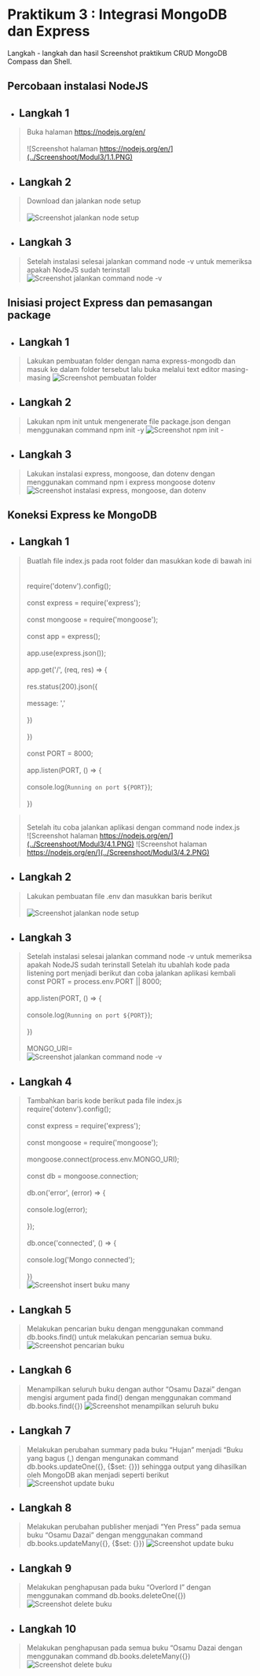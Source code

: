 # Praktikum 3 : Integrasi MongoDB dan Express

Langkah - langkah dan hasil Screenshot praktikum CRUD MongoDB Compass dan Shell.
## Percobaan instalasi NodeJS
* ## Langkah 1 
>  Buka halaman https://nodejs.org/en/ <br /><br />
![Screenshot halaman https://nodejs.org/en/](../Screenshoot/Modul3/1.1.PNG)

* ## Langkah 2 
> Download dan jalankan node setup <br /><br />
![Screenshot jalankan node setup](../Screenshoot/Modul3/1.PNG)

* ## Langkah 3 
> Setelah instalasi selesai jalankan command node -v untuk memeriksa apakah
NodeJS sudah terinstall
![Screenshot jalankan command node -v ](../Screenshoot/Modul3/2.PNG)

## Inisiasi project Express dan pemasangan package
* ## Langkah 1
>  Lakukan pembuatan folder dengan nama express-mongodb dan masuk ke dalam
folder tersebut lalu buka melalui text editor masing-masing
![Screenshot pembuatan folder](../Screenshoot/Modul3/2.2.PNG)

* ## Langkah 2
> Lakukan npm init untuk mengenerate file package.json dengan menggunakan
command npm init -y
![Screenshot npm init -](../Screenshoot/Modul3/3.PNG)

* ## Langkah 3
> Lakukan instalasi express, mongoose, dan dotenv dengan menggunakan command
npm i express mongoose dotenv
![Screenshot instalasi express, mongoose, dan dotenv  ](../Screenshoot/Modul3/4.PNG) 

## Koneksi Express ke MongoDB
* ## Langkah 1 
>  Buatlah file index.js pada root folder dan masukkan kode di bawah ini <br /><br />
<br> require('dotenv').config(); <br />
<br>const express = require('express');<br />
<br>const mongoose = require('mongoose');<br />
<br>const app = express();<br />
<br>app.use(express.json());<br />
<br>app.get('/', (req, res) => {<br />
<br>res.status(200).json({<br />
<br>message: '<nama>,<nim>'<br />
<br>})<br />
<br>})<br />
<br>const PORT = 8000;<br />
<br>app.listen(PORT, () => {<br />
<br>console.log(`Running on port ${PORT}`);<br />
<br>})<br />

> <br> Setelah itu coba jalankan aplikasi dengan command node index.js <br />
![Screenshot halaman https://nodejs.org/en/](../Screenshoot/Modul3/4.1.PNG)
> ![Screenshot halaman https://nodejs.org/en/](../Screenshoot/Modul3/4.2.PNG)

* ## Langkah 2 
>  Lakukan pembuatan file .env dan masukkan baris berikut <br /><br />
![Screenshot jalankan node setup](../Screenshoot/Modul3/5.PNG)

* ## Langkah 3 
> Setelah instalasi selesai jalankan command node -v untuk memeriksa apakah
NodeJS sudah terinstall
> Setelah itu ubahlah kode pada listening port menjadi berikut dan coba jalankan aplikasi kembali
> <br> const PORT = process.env.PORT || 8000; <br />
<br> app.listen(PORT, () => { <br />
<br> console.log(`Running on port ${PORT}`); <br />
<br> }) <br />
<br> MONGO_URI=<Connection string masing-masing> <br />
![Screenshot jalankan command node -v ](../Screenshoot/Modul3/7.PNG)

* ## Langkah 4
> Tambahkan baris kode berikut pada file index.js
> <br> require('dotenv').config();  <br />
<br> const express = require('express');  <br />
<br> const mongoose = require('mongoose');  <br />
<br> mongoose.connect(process.env.MONGO_URI);  <br />
<br> const db = mongoose.connection;  <br />
<br> db.on('error', (error) => {  <br />
<br> console.log(error); <br />
<br> }); <br />
<br> db.once('connected', () => {  <br />
<br> console.log('Mongo connected');  <br />
<br> }) <br />
![Screenshot insert buku many](../Screenshoot/Modul3/9.1.PNG)

* ## Langkah 5
> Melakukan pencarian buku dengan menggunakan command db.books.find() untuk
melakukan pencarian semua buku.
![Screenshot pencarian buku](../Screenshoot/Modul2/12.png)

* ## Langkah 6
> Menampilkan seluruh buku dengan author “Osamu Dazai” dengan mengisi argument
pada find() dengan menggunakan command db.books.find({<filter yang ingin
diisi>})
![Screenshot menampilkan seluruh buku](../Screenshoot/Modul2/13.png)

* ## Langkah 7
> Melakukan perubahan summary pada buku “Hujan” menjadi “Buku yang bagus
(<NAMA>,<NIM>) dengan mengunakan command db.books.updateOne({<filter>},
{$set: {<data yang akan di update>}}) sehingga output yang dihasilkan oleh MongoDB
akan menjadi seperti berikut
![Screenshot update buku](../Screenshoot/Modul2/14.png)

* ## Langkah 8
> Melakukan perubahan publisher menjadi “Yen Press” pada semua buku “Osamu
Dazai” dengan menggunakan command db.books.updateMany({<filter>}, {$set: {<data
yang akan di update>}})
![Screenshot update buku](../Screenshoot/Modul2/15.png)

* ## Langkah 9
> Melakukan penghapusan pada buku “Overlord I” dengan menggunakan command
db.books.deleteOne({<argument>})
![Screenshot delete buku](../Screenshoot/Modul2/16.png)

* ## Langkah 10
> Melakukan penghapusan pada semua buku “Osamu Dazai dengan menggunakan
command db.books.deleteMany({<argument>})
![Screenshot delete buku](../Screenshoot/Modul2/17.png)








